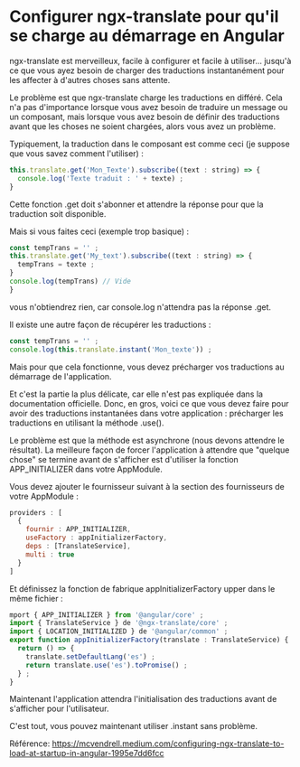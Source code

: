 # Configurer ngx-translate pour qu'il se charge au démarrage en Angular

ngx-translate est merveilleux, facile à configurer et facile à utiliser... jusqu'à ce que vous ayez besoin de charger des traductions instantanément pour les affecter à d'autres choses sans attente.

Le problème est que ngx-translate charge les traductions en différé. Cela n'a pas d'importance lorsque vous avez besoin de traduire un message ou un composant, mais lorsque vous avez besoin de définir des traductions avant que les choses ne soient chargées, alors vous avez un problème.

Typiquement, la traduction dans le composant est comme ceci (je suppose que vous savez comment l'utiliser) :

```javascript
this.translate.get('Mon_Texte').subscribe((text : string) => {
  console.log('Texte traduit : ' + texte) ;
}
```
Cette fonction .get doit s'abonner et attendre la réponse pour que la traduction soit disponible.

Mais si vous faites ceci (exemple trop basique) :
```javascript
const tempTrans = '' ;
this.translate.get('My_text').subscribe((text : string) => {
  tempTrans = texte ;
}
console.log(tempTrans) // Vide
}
```
vous n'obtiendrez rien, car console.log n'attendra pas la réponse .get.

Il existe une autre façon de récupérer les traductions :
```javascript
const tempTrans = '' ;
console.log(this.translate.instant('Mon_texte')) ; 
```
Mais pour que cela fonctionne, vous devez précharger vos traductions au démarrage de l'application.

Et c'est la partie la plus délicate, car elle n'est pas expliquée dans la documentation officielle. Donc, en gros, voici ce que vous devez faire pour avoir des traductions instantanées dans votre application : précharger les traductions en utilisant la méthode .use().

Le problème est que la méthode est asynchrone (nous devons attendre le résultat). La meilleure façon de forcer l'application à attendre que "quelque chose" se termine avant de s'afficher est d'utiliser la fonction APP_INITIALIZER dans votre AppModule.

Vous devez ajouter le fournisseur suivant à la section des fournisseurs de votre AppModule :
```javascript
providers : [
  {
    fournir : APP_INITIALIZER,
    useFactory : appInitializerFactory,
    deps : [TranslateService],
    multi : true
  }
]
```
Et définissez la fonction de fabrique appInitializerFactory upper dans le même fichier :
```javascript
mport { APP_INITIALIZER } from '@angular/core' ;
import { TranslateService } de '@ngx-translate/core' ;
import { LOCATION_INITIALIZED } de '@angular/common' ;
export function appInitializerFactory(translate : TranslateService) {
  return () => {
    translate.setDefaultLang('es') ;
    return translate.use('es').toPromise() ;
  } ;
}
```
Maintenant l'application attendra l'initialisation des traductions avant de s'afficher pour l'utilisateur.

C'est tout, vous pouvez maintenant utiliser .instant sans problème.

Référence:
https://mcvendrell.medium.com/configuring-ngx-translate-to-load-at-startup-in-angular-1995e7dd6fcc
